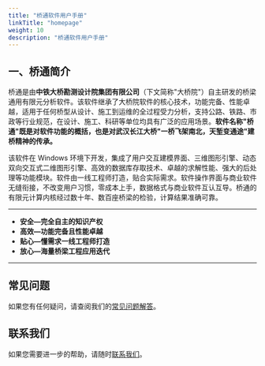 ```yaml
---
title: "桥通软件用户手册"
linkTitle: "homepage"
weight: 10
description: "桥通软件用户手册"
---
```


## 一、桥通简介

桥通是由**中铁大桥勘测设计院集团有限公司**（下文简称"大桥院"）自主研发的桥梁通用有限元分析软件。该软件继承了大桥院软件的核心技术，功能完备、性能卓越，适用于任何桥型从设计、施工到运维的全过程受力分析，支持公路、铁路、市政等行业规范，在设计、施工、科研等单位均具有广泛的应用场景。**软件名称"桥通"既是对软件功能的概括，也是对武汉长江大桥"一桥飞架南北，天堑变通途"建桥精神的传承。**

该软件在 Windows 环境下开发，集成了用户交互建模界面、三维图形引擎、动态双向交互式二维图形引擎、高效的数据库存取技术、卓越的求解性能、强大的后处理等功能模块。软件由一线工程师打造，贴合实际需求。软件操作界面与商业软件无缝衔接，不改变用户习惯，零成本上手，数据格式与商业软件互认互导。桥通的有限元计算内核经过数十年、数百座桥梁的检验，计算结果准确可靠。

---

- **安全—完全自主的知识产权**
- **高效—功能完备且性能卓越**
- **贴心—懂需求一线工程师打造**
- **放心—海量桥梁工程应用迭代**

---

## 常见问题

如果您有任何疑问，请查阅我们的[常见问题解答](docs/faq)。

## 联系我们

如果您需要进一步的帮助，请随时[联系我们](docs/contact)。
